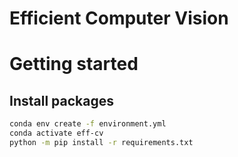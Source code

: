# Efficient Computer Vision

# Getting started

## Install packages

```bash
conda env create -f environment.yml
conda activate eff-cv
python -m pip install -r requirements.txt
```